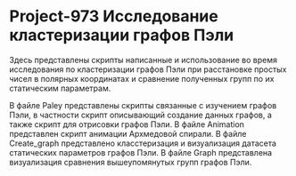 # Project-973 Исследование кластеризации графов Пэли

Здесь представлены скрипты написанные и использование во время исследования по кластеризации графов Пэли при расстановке простых чисел в полярных координатах и сравнение полученных групп по их статическим параметрам.

В файле Paley представлены скрипты связанные с изучением графов Пэли, в частности скрипт описывающий создание данных графов, а также скрипт для отрисовки графов Пэли.
В файле Animation представлен скрипт анимации Архмедовой спирали.
В файле Create_graph представлено класстеризация и визуализация датасета статических параметров графов Пэли.
В файле Graph представлена визуализация сравнения вышеупомянутых групп графов Пэли.
